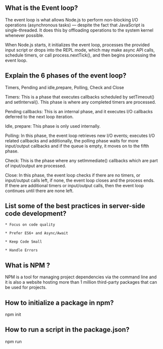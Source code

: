 ## What is the Event loop?

The event loop is what allows Node.js to perform non-blocking I/O operations (asynchronous tasks) — despite the fact that JavaScript is single-threaded. It does this by offloading operations to the system kernel whenever possible.

When Node.js starts, it initializes the event loop, processes the provided input script or drops into the REPL mode, which may make async API calls, schedule timers, or call process.nextTick(), and then begins processing the event loop.

## Explain the 6 phases of the event loop?

Timers, Pending and idle,prepare, Polling, Check and Close

Timers: This is a phase that executes callbacks scheduled by setTimeout() and setInterval(). This phase is where any completed timers are processed.

Pending callbacks: This is an internal phase, and it executes I/O callbacks deferred to the next loop iteration.

Idle, prepare: This phase is only used internally.

Polling: In this phase, the event loop retrieves new I/O events; executes I/O related callbacks and additionally, the polling phase waits for more input/output callbacks and if the queue is empty, it moves on to the fifth phase.

Check: This is the phase where any setImmediate() callbacks which are part of input/output are processed.

Close: In this phase, the event loop checks if there are no timers, or input/output calls left, if none, the event loop closes and the process ends. If there are additional timers or input/output calls, then the event loop continues until there are none left.


## List some of the best practices in server-side code development?
    * Focus on code quality

    * Prefer ES6+ and Async/Await

    * Keep Code Small

    * Handle Errors



## What is NPM ?
NPM is a tool for managing project dependencies via the command line and it is also a website hosting more than 1 million third-party packages that can be used for projects.

## How to initialize a package in npm?

npm init

## How to run a script in the package.json?

npm run <script name>

For example: npm run prettier

## Initialize a package of your choice, give it a name and install the following npm packages to it: Express, mongoose, joi.